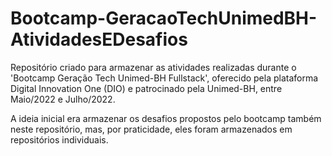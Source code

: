 # Bootcamp-GeracaoTechUnimedBH-AtividadesEDesafios
 Repositório criado para armazenar as atividades realizadas durante o 'Bootcamp Geração Tech Unimed-BH Fullstack', oferecido pela plataforma Digital Innovation One (DIO) e patrocinado pela Unimed-BH, entre Maio/2022 e Julho/2022.

 A ideia inicial era armazenar os desafios propostos pelo bootcamp também neste repositório, mas, por praticidade, eles foram armazenados em repositórios individuais.
